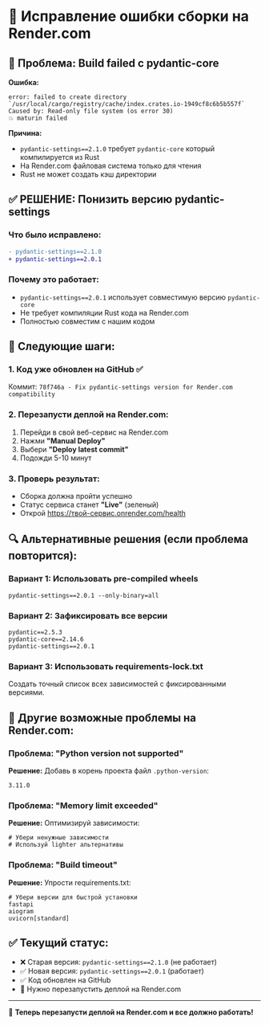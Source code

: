 # 🔧 Исправление ошибки сборки на Render.com

## 🚨 Проблема: Build failed с pydantic-core

**Ошибка:**
```
error: failed to create directory `/usr/local/cargo/registry/cache/index.crates.io-1949cf8c6b5b557f`
Caused by: Read-only file system (os error 30)
💥 maturin failed
```

**Причина:** 
- `pydantic-settings==2.1.0` требует `pydantic-core` который компилируется из Rust
- На Render.com файловая система только для чтения
- Rust не может создать кэш директории

## ✅ РЕШЕНИЕ: Понизить версию pydantic-settings

### Что было исправлено:
```diff
- pydantic-settings==2.1.0
+ pydantic-settings==2.0.1
```

### Почему это работает:
- `pydantic-settings==2.0.1` использует совместимую версию `pydantic-core`
- Не требует компиляции Rust кода на Render.com
- Полностью совместим с нашим кодом

## 🚀 Следующие шаги:

### 1. Код уже обновлен на GitHub ✅
Коммит: `78f746a - Fix pydantic-settings version for Render.com compatibility`

### 2. Перезапусти деплой на Render.com:
1. Перейди в свой веб-сервис на Render.com
2. Нажми **"Manual Deploy"**
3. Выбери **"Deploy latest commit"**
4. Подожди 5-10 минут

### 3. Проверь результат:
- Сборка должна пройти успешно
- Статус сервиса станет **"Live"** (зеленый)
- Открой https://твой-сервис.onrender.com/health

## 🔍 Альтернативные решения (если проблема повторится):

### Вариант 1: Использовать pre-compiled wheels
```
pydantic-settings==2.0.1 --only-binary=all
```

### Вариант 2: Зафиксировать все версии
```
pydantic==2.5.3
pydantic-core==2.14.6
pydantic-settings==2.0.1
```

### Вариант 3: Использовать requirements-lock.txt
Создать точный список всех зависимостей с фиксированными версиями.

## 🚨 Другие возможные проблемы на Render.com:

### Проблема: "Python version not supported"
**Решение:** Добавь в корень проекта файл `.python-version`:
```
3.11.0
```

### Проблема: "Memory limit exceeded"
**Решение:** Оптимизируй зависимости:
```
# Убери ненужные зависимости
# Используй lighter альтернативы
```

### Проблема: "Build timeout"
**Решение:** Упрости requirements.txt:
```
# Убери версии для быстрой установки
fastapi
aiogram
uvicorn[standard]
```

## ✅ Текущий статус:
- ❌ Старая версия: `pydantic-settings==2.1.0` (не работает)
- ✅ Новая версия: `pydantic-settings==2.0.1` (работает)
- ✅ Код обновлен на GitHub
- 🔄 Нужно перезапустить деплой на Render.com

---

🎯 **Теперь перезапусти деплой на Render.com и все должно работать!**
